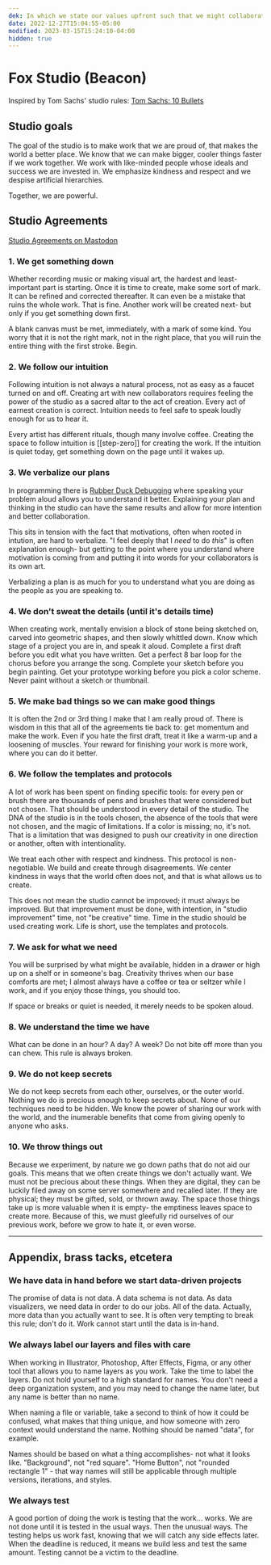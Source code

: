 ```yaml
---
dek: In which we state our values upfront such that we might collaborate more effectively
date: 2022-12-27T15:04:55-05:00
modified: 2023-03-15T15:24:10-04:00
hidden: true
---
```


# Fox Studio (Beacon)

Inspired by Tom Sachs' studio rules: [Tom Sachs: 10 Bullets](https://www.youtube.com/watch?v=49p1JVLHUos)

## Studio goals

The goal of the studio is to make work that we are proud of, that makes the world a better place. We know that we can make bigger, cooler things faster if we work together. We work with like-minded people whose ideals and success we are invested in. We emphasize kindness and respect and we despise artificial hierarchies. 

Together, we are powerful. 

## Studio Agreements

[Studio Agreements on Mastodon](https://mastodon.social/@ejfox/109614942434120048)

### 1. We get something down

Whether recording music or making visual art, the hardest and least-important part is starting. Once it is time to create, make some sort of mark. It can be refined and corrected thereafter. It can even be a mistake that ruins the whole work. That is fine. Another work will be created next- but only if you get something down first. 

A blank canvas must be met, immediately, with a mark of some kind. You worry that it is not the right mark, not in the right place, that you will ruin the entire thing with the first stroke. Begin. 

### 2. We follow our intuition

Following intuition is not always a natural process, not as easy as a faucet turned on and off. Creating art with new collaborators requires feeling the power of the studio as a sacred altar to the act of creation. Every act of earnest creation is correct. Intuition needs to feel safe to speak loudly enough for us to hear it.

Every artist has different rituals, though many involve coffee. Creating the space to follow intuition is [[step-zero]] for creating the work. If the intuition is quiet today, get something down on the page until it wakes up. 

### 3. We verbalize our plans

In programming there is [Rubber Duck Debugging](https://en.wikipedia.org/wiki/Rubber_duck_debugging) where speaking your problem aloud allows you to understand it better. Explaining your plan and thinking in the studio can have the same results and allow for more intention and better collaboration. 

This sits in tension with the fact that motivations, often when rooted in intution, are hard to verbalize. "I feel deeply that I *need* to do *this*" is often explanation enough- but getting to the point where you understand where motivation is coming from and putting it into words for your collaborators is its own art. 

Verbalizing a plan is as much for you to understand what you are doing as the people as you are speaking to. 

### 4. We don't sweat the details (until it's details time)

When creating work, mentally envision a block of stone being sketched on, carved into geometric shapes, and then slowly whittled down. Know which stage of a project you are in, and speak it aloud. Complete a first draft before you edit what you have written. Get a perfect 8 bar loop for the chorus before you arrange the song. Complete your sketch before you begin painting. Get your prototype working before you pick a color scheme. Never paint without a sketch or thumbnail. 

### 5. We make bad things so we can make good things

It is often the 2nd or 3rd thing I make that I am really proud of. There is wisdom in this that all of the agreements tie back to: get momentum and make the work. Even if you hate the first draft, treat it like a warm-up and a loosening of muscles. Your reward for finishing your work is more work, where you can do it better. 

### 6. We follow the templates and protocols

A lot of work has been spent on finding specific tools: for every pen or brush there are thousands of pens and brushes that were considered but not chosen. That should be understood in every detail of the studio. The DNA of the studio is in the tools chosen, the absence of the tools that were not chosen, and the magic of limitations. If a color is missing; no, it's not. That is a limitation that was designed to push our creativity in one direction or another, often with intentionality. 

We treat each other with respect and kindness. This protocol is non-negotiable. We build and create through disagreements. We center kindness in ways that the world often does not, and that is what allows us to create. 

This does not mean the studio cannot be improved; it must always be improved. But that improvement must be done, with intention, in "studio improvement" time, not "be creative" time. Time in the studio should be used creating work. Life is short, use the templates and protocols. 

### 7. We ask for what we need

You will be surprised by what might be available, hidden in a drawer or high up on a shelf or in someone's bag. Creativity thrives when our base comforts are met; I almost always have a coffee or tea or seltzer while I work, and if you enjoy those things, you should too. 

If space or breaks or quiet is needed, it merely needs to be spoken aloud. 

### 8. We understand the time we have

What can be done in an hour? A day? A week? Do not bite off more than you can chew. This rule is always broken. 

### 9. We do not keep secrets

We do not keep secrets from each other, ourselves, or the outer world. Nothing we do is precious enough to keep secrets about. None of our techniques need to be hidden. We know the power of sharing our work with the world, and the inumerable benefits that come from giving openly to anyone who asks. 

### 10. We throw things out

Because we experiment, by nature we go down paths that do not aid our goals. This means that we often create things we don't actually want. We must not be precious about these things. When they are digital, they can be luckily filed away on some server somewhere and recalled later. If they are physical; they must be gifted, sold, or thrown away. The space those things take up is more valuable when it is empty- the emptiness leaves space to create more. Because of this, we must gleefully rid ourselves of our previous work, before we grow to hate it, or even worse. 

---

## Appendix, brass tacks, etcetera

### We have data in hand before we start data-driven projects

The promise of data is not data. A data schema is not data. As data visualizers, we need data in order to do our jobs. All of the data. Actually, more data than you actually want to see. It is often very tempting to break this rule; don't do it. Work cannot start until the data is in-hand. 

### We always label our layers and files with care

When working in Illustrator, Photoshop, After Effects, Figma, or any other tool that allows you to name layers as you work. Take the time to label the layers. Do not hold yourself to a high standard for names. You don't need a deep organization system, and you may need to change the name later, but any name is better than no name. 

When naming a file or variable, take a second to think of how it could be confused, what makes that thing unique, and how someone with zero context would understand the name. Nothing should be named "data", for example. 

Names should be based on what a thing accomplishes- not what it looks like. "Background", not "red square". "Home Button", not "rounded rectangle 1" - that way names will still be applicable through multiple versions, iterations, and styles. 

### We always test

A good portion of doing the work is testing that the work… works. We are not done until it is tested in the usual ways. Then the unusual ways. The testing helps us work fast, knowing that we will catch any side effects later. When the deadline is reduced, it means we build less and test the same amount. Testing cannot be a victim to the deadline. 
